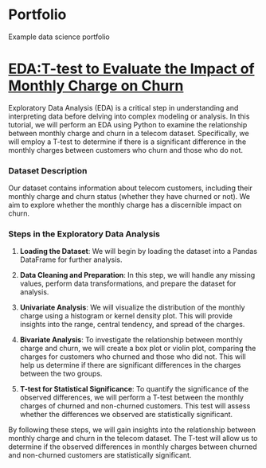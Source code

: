 # Portfolio
Example data science portfolio
# [EDA:T-test to Evaluate the Impact of Monthly Charge on Churn](https://github.com/computerscienceiscool/EDA)

Exploratory Data Analysis (EDA) is a critical step in understanding and interpreting data before delving into complex modeling or analysis. In this tutorial, we will perform an EDA using Python to examine the relationship between monthly charge and churn in a telecom dataset. Specifically, we will employ a T-test to determine if there is a significant difference in the monthly charges between customers who churn and those who do not.  
### Dataset Description
Our dataset contains information about telecom customers, including their monthly charge and churn status (whether they have churned or not). We aim to explore whether the monthly charge has a discernible impact on churn.

### Steps in the Exploratory Data Analysis

1. **Loading the Dataset**: We will begin by loading the dataset into a Pandas DataFrame for further analysis.

2. **Data Cleaning and Preparation**: In this step, we will handle any missing values, perform data transformations, and prepare the dataset for analysis.

3. **Univariate Analysis**: We will visualize the distribution of the monthly charge using a histogram or kernel density plot. This will provide insights into the range, central tendency, and spread of the charges.

4. **Bivariate Analysis**: To investigate the relationship between monthly charge and churn, we will create a box plot or violin plot, comparing the charges for customers who churned and those who did not. This will help us determine if there are significant differences in the charges between the two groups.

5. **T-test for Statistical Significance**: To quantify the significance of the observed differences, we will perform a T-test between the monthly charges of churned and non-churned customers. This test will assess whether the differences we observed are statistically significant.

 
By following these steps, we will gain insights into the relationship between monthly charge and churn in the telecom dataset. The T-test will allow us to determine if the observed differences in monthly charges between churned and non-churned customers are statistically significant.
 



